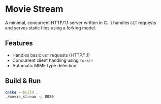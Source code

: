 # Movie Stream

A minimal, concurrent HTTP/1.1 server written in C. It handles `GET` requests and serves static files using a forking model.

## Features

*   Handles basic `GET` requests (HTTP/1.1)
*   Concurrent client handling using `fork()`
*   Automatic MIME type detection

## Build & Run

```bash
cmake --build .
./movie_stream -p 8080
